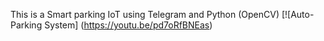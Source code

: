 This is a Smart parking IoT using Telegram and Python (OpenCV)
[![Auto-Parking System]
(https://youtu.be/pd7oRfBNEas)
